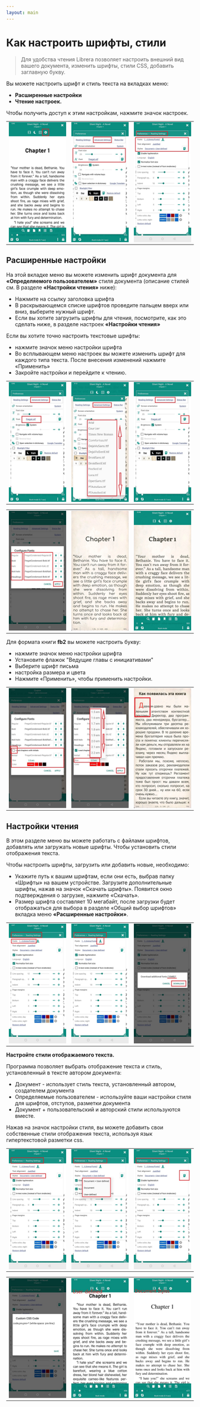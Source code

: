 ```yaml
---
layout: main
---
```


# Как настроить шрифты, стили

> Для удобства чтения Librera позволяет настроить внешний вид вашего документа, изменить шрифты, стили CSS, добавить заглавную букву.

Вы можете настроить шрифт и стиль текста на вкладках меню:

* **Расширенные настройки**
* **Чтение настроек.**

Чтобы получить доступ к этим настройкам, нажмите значок настроек.

||||
|-|-|-|
|![](1.jpg)|![](2.jpg)|![](3.jpg)|

## Расширенные настройки

На этой вкладке меню вы можете изменить шрифт документа для **«Определяемого пользователем»** стиля документа (описание стилей см. В разделе **«Настройки чтения»** ниже):

* Нажмите на ссылку заголовка шрифта
* В раскрывающемся списке шрифтов проведите пальцем вверх или вниз, выберите нужный шрифт.
* Если вы хотите загрузить шрифты для чтения, посмотрите, как это сделать ниже, в разделе настроек **«Настройки чтения»**

Если вы хотите точно настроить текстовые шрифты:

* нажмите значок меню настройки шрифта
* Во всплывающем меню настроек вы можете изменить шрифт для каждого типа текста. После внесения изменений нажмите «Применить»
* Закройте настройки и перейдите к чтению.

||||
|-|-|-|
|![](23.jpg)|![](4.jpg)|![](5.jpg)|

||||
|-|-|-|
|![](6.jpg)|![](42.jpg)|![](43.jpg)|

Для формата книги **fb2** вы можете настроить букву:

* нажмите значок меню настройки шрифта
* Установите флажок &quot;Ведущие главы с инициативами&quot;
* Выберите шрифт письма
* настройка размера и цвета
* Нажмите «Применить», чтобы применить настройки.

||||
|-|-|-|
|![](19.jpg)|![](20.jpg)|![](22.jpg)|


## Настройки чтения

В этом разделе меню вы можете работать с файлами шрифтов, добавлять или загружать новые шрифты. Чтобы установить стили отображения текста.

Чтобы настроить шрифты, загрузить или добавить новые, необходимо:

* Укажите путь к вашим шрифтам, если они есть, выбрав папку «Шрифты» на вашем устройстве.
Загрузите дополнительные шрифты, нажав на значок «Скачать шрифты». Появится окно подтверждения о загрузке, нажмите «Скачать».
* Размер шрифта составляет 10 мегабайт, после загрузки будет отображаться для выбора в разделе «Общий выбор шрифтов» вкладка меню **«Расширенные настройки»**.

||||
|-|-|-|
|![](8.jpg)|![](9.jpg)|![](10.jpg)|

**Настройте стили отображаемого текста.**

Программа позволяет выбрать отображение текста и стиль, установленный в тексте автором документа:

* Документ - использует стиль текста, установленный автором, создателем документа
* Определяемые пользователем - используйте ваши настройки стиля для шрифтов, отступов, разметки документа
* Документ + пользовательский и авторский стили используются вместе.

Нажав на значок настройки стиля, вы можете добавить свои собственные стили отображения текста, используя язык гипертекстовой разметки css.

||||
|-|-|-|
|![](11.jpg)|![](12.jpg)|![](13.jpg)|

||||
|-|-|-|
|![](14.jpg)|![](15.jpg)|![](16.jpg)|





